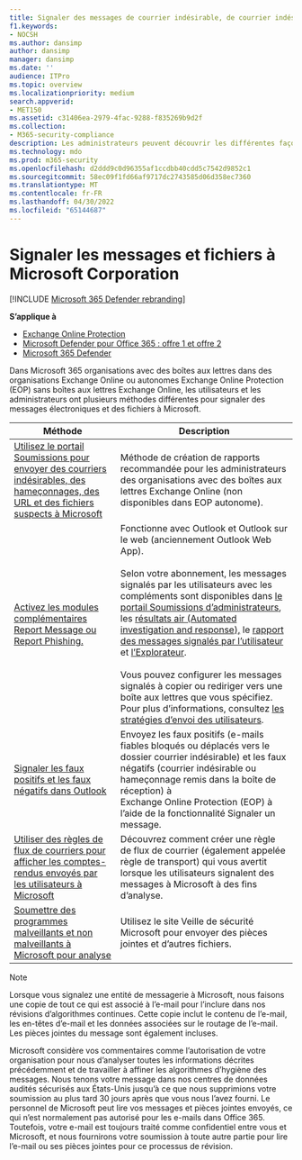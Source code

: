 ```yaml
---
title: Signaler des messages de courrier indésirable, de courrier indésirable et de hameçonnage à Microsoft
f1.keywords:
- NOCSH
ms.author: dansimp
author: dansimp
manager: dansimp
ms.date: ''
audience: ITPro
ms.topic: overview
ms.localizationpriority: medium
search.appverid:
- MET150
ms.assetid: c31406ea-2979-4fac-9288-f835269b9d2f
ms.collection:
- M365-security-compliance
description: Les administrateurs peuvent découvrir les différentes façons de signaler les messages et fichiers corrects et incorrects à Microsoft à des fins d’analyse.
ms.technology: mdo
ms.prod: m365-security
ms.openlocfilehash: d2ddd9c0d96355af1ccdbb40cdd5c7542d9852c1
ms.sourcegitcommit: 58ec09f1fd66af9717dc2743585d06d358ec7360
ms.translationtype: MT
ms.contentlocale: fr-FR
ms.lasthandoff: 04/30/2022
ms.locfileid: "65144687"
---
```

# <a name="report-messages-and-files-to-microsoft"></a>Signaler les messages et fichiers à Microsoft Corporation

[!INCLUDE [Microsoft 365 Defender rebranding](../includes/microsoft-defender-for-office.md)]

**S’applique à**
- [Exchange Online Protection](exchange-online-protection-overview.md)
- [Microsoft Defender pour Office 365 : offre 1 et offre 2](defender-for-office-365.md)
- [Microsoft 365 Defender](../defender/microsoft-365-defender.md)

Dans Microsoft 365 organisations avec des boîtes aux lettres dans des organisations Exchange Online ou autonomes Exchange Online Protection (EOP) sans boîtes aux lettres Exchange Online, les utilisateurs et les administrateurs ont plusieurs méthodes différentes pour signaler des messages électroniques et des fichiers à Microsoft.

|Méthode|Description|
|---|---|
|[Utilisez le portail Soumissions pour envoyer des courriers indésirables, des hameçonnages, des URL et des fichiers suspects à Microsoft](admin-submission.md)|Méthode de création de rapports recommandée pour les administrateurs des organisations avec des boîtes aux lettres Exchange Online (non disponibles dans EOP autonome).|
|[Activez les modules complémentaires Report Message ou Report Phishing.](enable-the-report-message-add-in.md)|Fonctionne avec Outlook et Outlook sur le web (anciennement Outlook Web App). <br/><br/> Selon votre abonnement, les messages signalés par les utilisateurs avec les compléments sont disponibles dans [le portail Soumissions d’administrateurs](admin-submission.md), les [résultats air (Automated investigation and response),](air-view-investigation-results.md) le [rapport des messages signalés par l’utilisateur](view-email-security-reports.md#user-reported-messages-report) et [l’Explorateur](threat-explorer-views.md#email--submissions). <br/><br/> Vous pouvez configurer les messages signalés à copier ou rediriger vers une boîte aux lettres que vous spécifiez. Pour plus d’informations, consultez [les stratégies d’envoi des utilisateurs](user-submission.md).
|[Signaler les faux positifs et les faux négatifs dans Outlook](report-false-positives-and-false-negatives.md)|Envoyez les faux positifs (e-mails fiables bloqués ou déplacés vers le dossier courrier indésirable) et les faux négatifs (courrier indésirable ou hameçonnage remis dans la boîte de réception) à Exchange Online Protection (EOP) à l’aide de la fonctionnalité Signaler un message.|
|[Utiliser des règles de flux de courriers pour afficher les comptes-rendus envoyés par les utilisateurs à Microsoft](/exchange/security-and-compliance/mail-flow-rules/use-rules-to-see-what-users-are-reporting-to-microsoft)|Découvrez comment créer une règle de flux de courrier (également appelée règle de transport) qui vous avertit lorsque les utilisateurs signalent des messages à Microsoft à des fins d’analyse.|
|[Soumettre des programmes malveillants et non malveillants à Microsoft pour analyse](submitting-malware-and-non-malware-to-microsoft-for-analysis.md)|Utilisez le site Veille de sécurité Microsoft pour envoyer des pièces jointes et d’autres fichiers.|

> [!NOTE]
> Lorsque vous signalez une entité de messagerie à Microsoft, nous faisons une copie de tout ce qui est associé à l’e-mail pour l’inclure dans nos révisions d’algorithmes continues. Cette copie inclut le contenu de l’e-mail, les en-têtes d’e-mail et les données associées sur le routage de l’e-mail. Les pièces jointes du message sont également incluses.
>
> Microsoft considère vos commentaires comme l’autorisation de votre organisation pour nous d’analyser toutes les informations décrites précédemment et de travailler à affiner les algorithmes d’hygiène des messages. Nous tenons votre message dans nos centres de données audités sécurisés aux États-Unis jusqu’à ce que nous supprimions votre soumission au plus tard 30 jours après que vous nous l’avez fourni. Le personnel de Microsoft peut lire vos messages et pièces jointes envoyés, ce qui n’est normalement pas autorisé pour les e-mails dans Office 365. Toutefois, votre e-mail est toujours traité comme confidentiel entre vous et Microsoft, et nous fournirons votre soumission à toute autre partie pour lire l’e-mail ou ses pièces jointes pour ce processus de révision.
